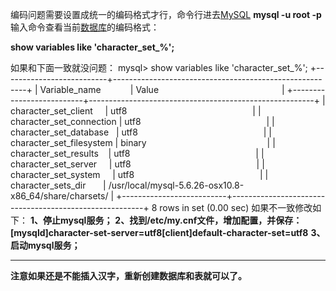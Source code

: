 编码问题需要设置成统一的编码格式才行，命令行进去[MySQL](http://lib.csdn.net/base/mysql)
**mysql -u root -p**
输入命令查看当前[数据库](http://lib.csdn.net/base/mysql)的编码格式：

**show variables like 'character_set_%';**

如果和下面一致就没问题：
mysql> show variables like 'character_set_%';
+--------------------------+--------------------------------------------------------+
| Variable_name            | Value                                                  |
+--------------------------+--------------------------------------------------------+
| character_set_client     | utf8                                                   |
| character_set_connection | utf8                                                   |
| character_set_database   | utf8                                                   |
| character_set_filesystem | binary                                                 |
| character_set_results    | utf8                                                   |
| character_set_server     | utf8                                                   |
| character_set_system     | utf8                                                   |
| character_sets_dir       | /usr/local/mysql-5.6.26-osx10.8-x86_64/share/charsets/ |
+--------------------------+--------------------------------------------------------+
8 rows in set (0.00 sec)
如果不一致修改如下：
**1、停止mysql服务；**
**2、找到/etc/my.cnf文件，增加配置，并保存：**
**[mysqld]character-set-server=utf8[client]default-character-set=utf8**
**3、启动mysql服务；**
****
**注意如果还是不能插入汉字，重新创建数据库和表就可以了。**

